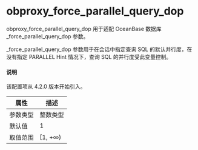 # obproxy_force_parallel_query_dop

obproxy_force_parallel_query_dop 用于适配 OceanBase 数据库 _force_parallel_query_dop 参数。

_force_parallel_query_dop 参数用于在会话中指定查询 SQL 的默认并行度，在没有指定 PARALLEL Hint 情况下，查询 SQL 的并行度受此变量控制。

<main id="notice" type='explain'>
  <h4>说明</h4>
  <p>该配置项从 4.2.0 版本开始引入。</p>
</main>

|  属性    | 描述     |
|----------|---------|
| 参数类型 |   整数类型      |
| 默认值   | 1     |
| 取值范围 | [1, +∞)  |
